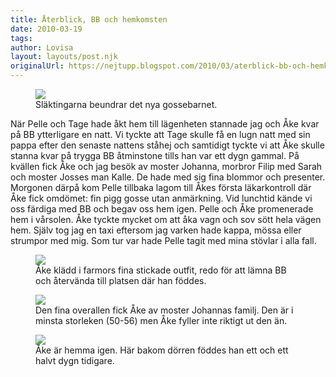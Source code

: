 ```yaml
---
title: Återblick, BB och hemkomsten
date: 2010-03-19
tags: 	
author: Lovisa
layout: layouts/post.njk
originalUrl: https://nejtupp.blogspot.com/2010/03/aterblick-bb-och-hemkomsten.html
---
```


<figure>
	<img src="../../../img/2010/03/Södra+BB-_MG_0274.jpg">
	<figcaption>Släktingarna beundrar det nya gossebarnet.</figcaption>
</figure>

När Pelle och Tage hade åkt hem till lägenheten stannade jag och Åke  kvar på BB ytterligare en natt. Vi tyckte att Tage skulle få en lugn natt med sin pappa efter den senaste nattens ståhej och samtidigt tyckte vi att Åke skulle stanna kvar på trygga BB åtminstone tills han var ett dygn gammal. På kvällen fick Åke och jag besök av  moster Johanna, morbror Filip med Sarah och moster Josses man Kalle. De  hade med sig fina blommor och presenter. Morgonen därpå kom Pelle tillbaka lagom till Åkes första läkarkontroll där Åke fick omdömet: fin pigg gosse utan anmärkning. Vid lunchtid kände vi oss färdiga med BB och begav oss hem igen. Pelle och Åke promenerade hem i vårsolen. Åke tyckte mycket om att åka vagn och sov sött hela vägen hem. Själv tog jag en taxi eftersom jag varken hade kappa, mössa eller strumpor med mig. Som tur var hade Pelle tagit med mina stövlar i alla fall.

<figure>
	<img src="../../../img/2010/03/Andra+dygnet-_MG_0324.jpg">
	<figcaption>Åke klädd i farmors fina stickade outfit, redo för att lämna BB och återvända till platsen där han föddes.</figcaption>
</figure>

<figure>
	<img src="../../../img/2010/03/Andra+dygnet-_MG_0340.jpg">
	<figcaption>Den fina overallen fick Åke av moster Johannas familj. Den är i minsta storleken (50-56) men Åke fyller inte riktigt ut den än. </figcaption>
</figure>

<figure>
	<img src="../../../img/2010/03/Andra+dygnet-_MG_0357.jpg">
	<figcaption>Åke är hemma igen. Här bakom dörren föddes han ett och ett halvt dygn tidigare.</figcaption>
</figure>


